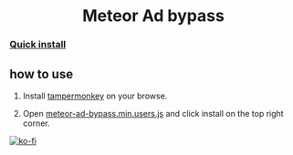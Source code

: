 <h1 align="center">Meteor Ad bypass</h1>

### [Quick install](./meteor-ad-bypass.min.user.js)

## how to use

1. Install [tampermonkey](https://www.tampermonkey.net/#download) on your browse.

2. Open [meteor-ad-bypass.min.users.js](./meteor-ad-bypass.min.user.js) and click install on the top right corner.

[![ko-fi](https://storage.ko-fi.com/cdn/brandasset/v2/support_me_on_kofi_blue.png)](https://ko-fi.com/K3K11CEG9V)
